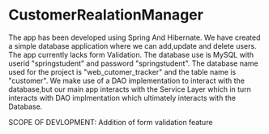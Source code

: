 # CustomerRealationManager
The app has been developed using Spring And Hibernate.
We have created a simple database application where we can add,update and delete users.
The app currently lacks form Validation.
The database use is MySQL with userid "springstudent" and password "springstudent".
The database name used for the project is "web_cutomer_tracker" and the table name is "customer".
We make use of a DAO implementation to interact with the database,but our main app interacts with the Service Layer which in turn interacts with DAO implmentation which ultimately interacts with the Database.

SCOPE OF DEVLOPMENT:
Addition of form validation feature
